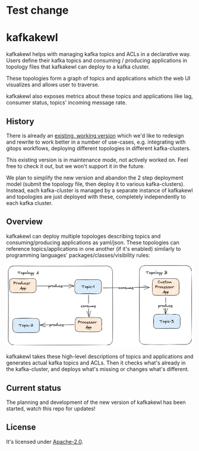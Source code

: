 # Test change

# kafkakewl

kafkakewl helps with managing kafka topics and ACLs in a declarative way. Users define their kafka topics and consuming / producing applications in topology files that kafkakewl can deploy to a kafka cluster.

These topologies form a graph of topics and applications which the web UI visualizes and allows user to traverse.

kafkakewl also exposes metrics about these topics and applications like lag, consumer status, topics' incoming message rate.

## History

There is already an [existing, working version](https://github.com/MarshallWace/kafkakewl/tree/legacy) which we'd like to redesign and rewrite to work better in a number of use-cases, e.g. integrating with gitops workflows, deploying different topologies in different kafka-clusters.

This existing version is in maintenance mode, not actively worked on. Feel free to check it out, but we won't support it in the future.

We plan to simplify the new version and abandon the 2 step deployment model (submit the topology file, then deploy it to various kafka-clusters). Instead, each kafka-cluster is managed by a separate instance of kafkakewl and topologies are just deployed with these, completely independently to each kafka cluster.

## Overview

kafkakewl can deploy multiple topologes describing topics and consuming/producing applications as yaml/json. These topologies can reference topics/applications in one another (if it's enabled) similarly to programming languages' packages/classes/visibility rules:

![kafkakewl topologies](./docs/kafkakewl-topologies.png)

kafkakewl takes these high-level descriptions of topics and applications and generates actual kafka topics and ACLs. Then it checks what's already in the kafka-cluster, and deploys what's missing or changes what's different.

## Current status

The planning and development of the new version of kafkakewl has been started, watch this repo for updates!

## License

It's licensed under [Apache-2.0](https://spdx.org/licenses/Apache-2.0.html#licenseText).
